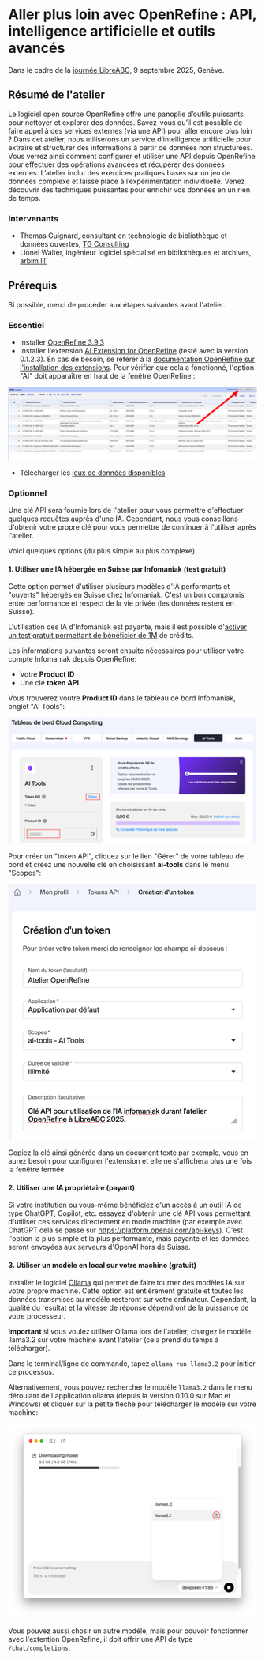 # Aller plus loin avec OpenRefine : API, intelligence artificielle et outils avancés

Dans le cadre de la [journée LibreABC](https://libreabc.ch), 9 septembre 2025, Genève.

## Résumé de l'atelier

Le logiciel open source OpenRefine offre une panoplie d’outils puissants pour nettoyer et explorer des données. Savez-vous qu’il est possible de faire appel à des services externes (via une API) pour aller encore plus loin ? Dans cet atelier, nous utiliserons un service d’intelligence artificielle pour extraire et structurer des informations à partir de données non structurées. Vous verrez ainsi comment configurer et utiliser une API depuis OpenRefine pour effectuer des opérations avancées et récupérer des données externes. L’atelier inclut des exercices pratiques basés sur un jeu de données complexe et laisse place à l’expérimentation individuelle. Venez découvrir des techniques puissantes pour enrichir vos données en un rien de temps.

### Intervenants

- Thomas Guignard, consultant en technologie de bibliothèque et données ouvertes, [TG Consulting](https://tgconsulting.ca/)
- Lionel Walter, ingénieur logiciel spécialisé en bibliothèques et archives, [arbim IT](https://arbim.ch/)

## Prérequis

Si possible, merci de procéder aux étapes suivantes avant l'atelier.

### Essentiel

- Installer [OpenRefine 3.9.3](https://openrefine.org/download)
- Installer l'extension [AI Extension for OpenRefine](https://github.com/sunilnatraj/llm-extension) (testé avec la version 0.1.2.3). En cas de besoin, se référer à la [documentation OpenRefine sur l'installation des extensions](https://openrefine.org/docs/manual/installing#installing-extensions). Pour vérifier que cela a fonctionné, l'option "AI" doit apparaître en haut de la fenêtre OpenRefine : 

![open-refine-screenshot.png](img/open-refine-screenshot.png)

- Télécharger les [jeux de données disponibles](https://github.com/liowalter/open-refine-libreabc2025/tree/main/data)

### Optionnel

Une clé API sera fournie lors de l'atelier pour vous permettre d'effectuer quelques requêtes auprès d'une IA.
Cependant, nous vous conseillons d'obtenir votre propre clé pour vous permettre de continuer à l'utiliser après l'atelier.

Voici quelques options (du plus simple au plus complexe):

#### 1. Utiliser une IA hébergée en Suisse par Infomaniak (test gratuit)
Cette option permet d'utiliser plusieurs modèles d'IA performants et "ouverts" hébergés en Suisse chez Infomaniak.
C'est un bon compromis entre performance et respect de la vie privée (les données restent en Suisse).

L'utilisation des IA d'Infomaniak est payante, mais il est possible d'[activer un test gratuit permettant de bénéficier de 1M](https://www.infomaniak.com/fr/hebergement/ai-tools) de crédits. 

Les informations suivantes seront ensuite nécessaires pour utiliser votre compte Infomaniak depuis OpenRefine:
- Votre **Product ID**
- Une clé **token API**

Vous trouverez voutre **Product ID** dans le tableau de bord Infomaniak, onglet "AI Tools":

![Comment trouver le Product ID dans l'interface Infomaniak.](img/produt-id-screenshot.png)

Pour créer un "token API", cliquez sur le lien "Gérer" de votre tableau de bord et créez une nouvelle clé
en choisissant **ai-tools** dans le menu "Scopes":

![Comment générer un token API dans Infomaniak.](img/token-api-screenshot.png)

Copiez la clé ainsi générée dans un document texte par exemple, vous en aurez besoin pour configurer l'extension et
elle ne s'affichera plus une fois la fenêtre fermée.

#### 2. Utiliser une IA propriétaire (payant)
Si votre institution ou vous-même bénéficiez d'un accès à un outil IA de type ChatGPT, Copilot, etc. essayez d'obtenir une clé API vous permettant d'utiliser ces services directement en mode machine (par exemple avec ChatGPT cela se passe sur https://platform.openai.com/api-keys). C'est l'option la plus simple et la plus performante, mais payante et les données seront envoyées aux serveurs d'OpenAI hors de Suisse.

#### 3. Utiliser un modèle en local sur votre machine (gratuit)
Installer le logiciel [Ollama](https://ollama.com/) qui permet de faire tourner des modèles IA sur votre propre machine.
Cette option est entièrement gratuite et toutes les données transmises au modèle resteront sur votre ordinateur.
Cependant, la qualité du résultat et la vitesse de réponse dépendront de la puissance de votre processeur.

**Important** si vous voulez utiliser Ollama lors de l'atelier, chargez le modèle llama3.2 sur votre machine avant l'atelier (cela prend du temps à télécharger).

Dans le terminal/ligne de commande, tapez `ollama run llama3.2` pour initier ce processus.

Alternativement, vous pouvez rechercher le modèle `llama3.2` dans le menu déroulant de l'application ollama
(depuis la version 0.10.0 sur Mac et Windows)
et cliquer sur la petite flèche pour télécharger le modèle sur votre machine:

![Comment télécharger un modèle dans ollama](img/ollama-download-model-screenshot.png)

Vous pouvez aussi chosir un autre modèle, mais pour pouvoir fonctionner avec l'extention OpenRefine, il doit offrir une API de type `/chat/completions`.
